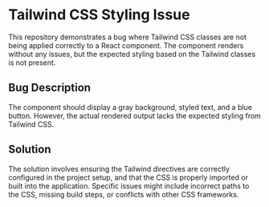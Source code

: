 # Tailwind CSS Styling Issue

This repository demonstrates a bug where Tailwind CSS classes are not being applied correctly to a React component.  The component renders without any issues, but the expected styling based on the Tailwind classes is not present.

## Bug Description

The component should display a gray background, styled text, and a blue button. However, the actual rendered output lacks the expected styling from Tailwind CSS.

## Solution

The solution involves ensuring the Tailwind directives are correctly configured in the project setup, and that the CSS is properly imported or built into the application. Specific issues might include incorrect paths to the CSS, missing build steps, or conflicts with other CSS frameworks.